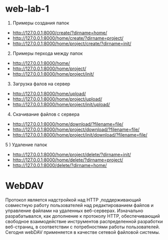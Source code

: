 # web-lab-1
1) Примеры создания папок
 * http://127.0.0.1:8000/create/?dirname=home/
 * http://127.0.0.1:8000/home/create/?dirname=project/
 * http://127.0.0.1:8000/home/project/create/?dirname=init/

2) Примеры перхода между папок
 * http://127.0.0.1:8000/home/
 * http://127.0.0.1:8000/home/project/
 * http://127.0.0.1:8000/home/project/init/

3) Загрузка фалов на сервер
 * http://127.0.0.1:8000/home/upload/
 * http://127.0.0.1:8000/home/project/upload/
 * http://127.0.0.1:8000/home/project/init/upload/

4) Скачивание файлов с сервера
 * http://127.0.0.1:8000/home/download/?filename=file/
 * http://127.0.0.1:8000/home/project/download/?filename=file/
 * http://127.0.0.1:8000/home/project/init/download/?filename=file/

5 ) Удаление папок
 * http://127.0.0.1:8000/home/project/delete/?dirname=init/
 * http://127.0.0.1:8000/home/delete/?dirname=project/
 * http://127.0.0.1:8000/delete/?dirname=home/

# WebDAV
Протокол является надстройкой над HTTP ,поддерживающий совместную работу пользователей над редактированием файлов и управление  файлами на удаленных веб-серверах. Изначально разрабатывался, как дополнение к протоколу HTTP, обеспечивающий свободное   взаимодействие инструментов распределенной разработки веб-страниц, в соответствии с потребностями работы пользователей.   Сегодня webDAV применяется в качестве сетевой файловой системы.
